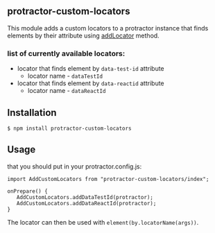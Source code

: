 ## protractor-custom-locators
This module adds a custom locators to a protractor instance that finds elements by their attribute using [addLocator](http://www.protractortest.org/#/api?view=ProtractorBy.prototype.addLocator) method.
### list of currently available locators:
* locator that finds element by `data-test-id` attribute
  * locator name - `dataTestId`
* locator that finds element by `data-reactid` attribute
  * locator name - `dataReactId`
## Installation
`$ npm install protractor-custom-locators`
## Usage
that you should put in your protractor.config.js:
```
import AddCustomLocators from "protractor-custom-locators/index";

onPrepare() {
   AddCustomLocators.addDataTestId(protractor);
   AddCustomLocators.addDataReactId(protractor);
}
```
The locator can then be used with `element(by.locatorName(args))`.
